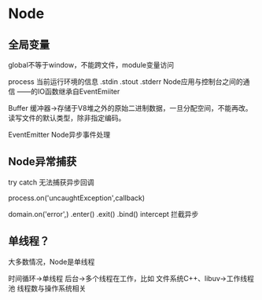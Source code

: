 # Node

## 全局变量

global不等于window，不能跨文件，module变量访问

process 当前运行环境的信息
.stdin
.stout
.stderr
Node应用与控制台之间的通信
——的IO函数继承自EventEmiiter

Buffer 缓冲器->存储于V8堆之外的原始二进制数据，一旦分配空间，不能再改。
读写文件的默认类型，除非指定编码。

EventEmitter Node异步事件处理

## Node异常捕获

try catch 无法捕获异步回调

process.on('uncaughtException',callback)

domain.on('error',)
.enter()
.exit()
.bind()
intercept 拦截异步

## 单线程？

大多数情况，Node是单线程

时间循环->单线程
后台->多个线程在工作，比如 文件系统C++、libuv->工作线程池
线程数与操作系统相关
